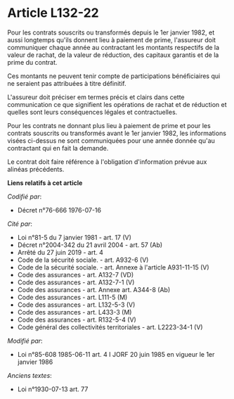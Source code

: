 # Article L132-22

Pour les contrats souscrits ou transformés depuis le 1er janvier 1982, et aussi longtemps qu'ils donnent lieu à paiement de
prime, l'assureur doit communiquer chaque année au contractant les montants respectifs de la valeur de rachat, de la valeur
de réduction, des capitaux garantis et de la prime du contrat.

Ces montants ne peuvent tenir compte de participations bénéficiaires qui ne seraient pas attribuées à titre définitif.

L'assureur doit préciser em termes précis et clairs dans cette communication ce que signifient les opérations de rachat et de
réduction et quelles sont leurs conséquences légales et contractuelles.

Pour les contrats ne donnant plus lieu à paiement de prime et pour les contrats souscrits ou transformés avant le 1er janvier
1982, les informations visées ci-dessus ne sont communiquées pour une année donnée qu'au contractant qui en fait la demande.

Le contrat doit faire référence à l'obligation d'information prévue aux alinéas précédents.

**Liens relatifs à cet article**

_Codifié par_:

  - Décret n°76-666 1976-07-16

_Cité par_:

  - Loi n°81-5 du 7 janvier 1981 - art. 17 (V)
  - Décret n°2004-342 du 21 avril 2004 - art. 57 (Ab)
  - Arrêté du 27 juin 2019 - art. 4
  - Code de la sécurité sociale. - art. A932-6 (V)
  - Code de la sécurité sociale. - art. Annexe à l'article A931-11-15 (V)
  - Code des assurances - art. A132-7 (VD)
  - Code des assurances - art. A132-7-1 (V)
  - Code des assurances - art. Annexe art. A344-8 (Ab)
  - Code des assurances - art. L111-5 (M)
  - Code des assurances - art. L132-5-3 (V)
  - Code des assurances - art. L433-3 (M)
  - Code des assurances - art. R132-5-4 (V)
  - Code général des collectivités territoriales - art. L2223-34-1 (V)

_Modifié par_:

  - Loi n°85-608 1985-06-11 art. 4 I JORF 20 juin 1985 en vigueur le 1er janvier 1986

_Anciens textes_:

  - Loi n°1930-07-13 art. 77
